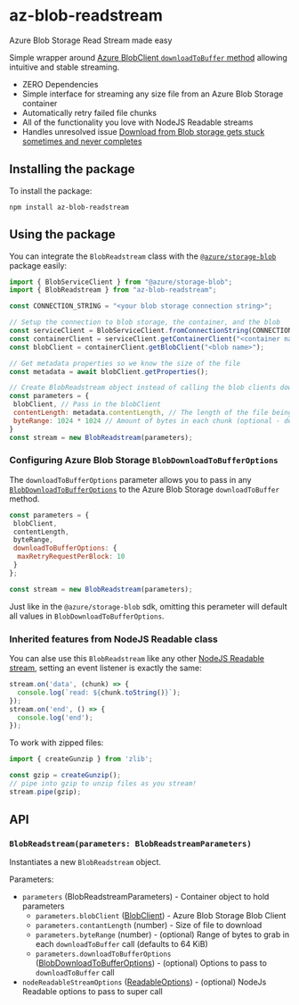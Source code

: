 # az-blob-readstream
Azure Blob Storage Read Stream made easy

Simple wrapper around [Azure BlobClient `downloadToBuffer` method](https://learn.microsoft.com/en-us/javascript/api/@azure/storage-blob/blobclient?view=azure-node-latest#@azure-storage-blob-blobclient-downloadtobuffer-1) allowing intuitive and stable streaming.
  * ZERO Dependencies
  * Simple interface for streaming any size file from an Azure Blob Storage container
  * Automatically retry failed file chunks
  * All of the functionality you love with NodeJS Readable streams
  * Handles unresolved issue [Download from Blob storage gets stuck sometimes and never completes](https://github.com/Azure/azure-sdk-for-js/issues/22321)

## Installing the package
To install the package:
```
npm install az-blob-readstream
```

## Using the package
You can integrate the `BlobReadstream` class with the [`@azure/storage-blob`](https://www.npmjs.com/package/@azure/storage-blob) package easily:
```js
import { BlobServiceClient } from "@azure/storage-blob";
import { BlobReadstream } from "az-blob-readstream";

const CONNECTION_STRING = "<your blob storage connection string>";

// Setup the connection to blob storage, the container, and the blob
const serviceClient = BlobServiceClient.fromConnectionString(CONNECTION_STRING);
const containerClient = serviceClient.getContainerClient("<container name>");
const blobClient = containerClient.getBlobClient("<blob name>");

// Get metadata properties so we know the size of the file
const metadata = await blobClient.getProperties();

// Create BlobReadstream object instead of calling the blob clients download method.
const parameters = {
 blobClient, // Pass in the blobClient
 contentLength: metadata.contentLength, // The length of the file being read
 byteRange: 1024 * 1024 // Amount of bytes in each chunk (optional - defaults to 64 KiB)
}
const stream = new BlobReadstream(parameters);
```

### Configuring Azure Blob Storage `BlobDownloadToBufferOptions`
The `downloadToBufferOptions` parameter allows you to pass in any [`BlobDownloadToBufferOptions`](https://learn.microsoft.com/en-us/javascript/api/%40azure/storage-blob/blobdownloadtobufferoptions?view=azure-node-latest) to the Azure Blob Storage `downloadToBuffer` method.
```js
const parameters = {
 blobClient,
 contentLength,
 byteRange,
 downloadToBufferOptions: {
  maxRetryRequestPerBlock: 10
 }
};

const stream = new BlobReadstream(parameters);
```
Just like in the `@azure/storage-blob` sdk, omitting this perameter will default all values in `BlobDownloadToBufferOptions`.

### Inherited features from NodeJS Readable class
You can alse use this `BlobReadstream` like any other [NodeJS Readable stream](https://nodejs.org/api/stream.html#readable-streams), setting an event listener is exactly the same:
```js
stream.on('data', (chunk) => {
  console.log(`read: ${chunk.toString()}`);
});
stream.on('end', () => {
  console.log('end');
});
```
To work with zipped files:
```js
import { createGunzip } from 'zlib';

const gzip = createGunzip();
// pipe into gzip to unzip files as you stream!
stream.pipe(gzip);
```
## API
### `BlobReadstream(parameters: BlobReadstreamParameters)`
Instantiates a new `BlobReadstream` object.

Parameters:
* `parameters` (BlobReadstreamParameters) - Container object to hold parameters
  * `parameters.blobClient` ([BlobClient](https://learn.microsoft.com/en-us/javascript/api/@azure/storage-blob/blobclient?view=azure-node-latest)) - Azure Blob Storage Blob Client
  * `parameters.contantLength` (number) - Size of file to download
  * `parameters.byteRange` (number) - (optional) Range of bytes to grab in each `downloadToBuffer` call (defaults to 64 KiB)
  * `parameters.downloadToBufferOptions` ([BlobDownloadToBufferOptions](https://learn.microsoft.com/en-us/javascript/api/%40azure/storage-blob/blobdownloadtobufferoptions?view=azure-node-latest)) - (optional) Options to pass to `downloadToBuffer` call
* `nodeReadableStreamOptions` ([ReadableOptions](https://nodejs.org/api/stream.html#new-streamreadableoptions)) - (optional) NodeJs Readable options to pass to super call
